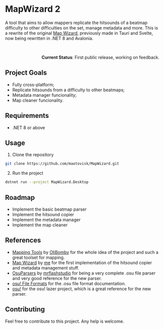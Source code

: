 # MapWizard 2

A tool that aims to allow mappers replicate the hitsounds of a beatmap difficulty to other difficulties on the set, manage metadata and more. This is a rewrite of the original [Map Wizard](https://github.com/maotovisk/map-wizard), previously made in Tauri and Svelte, now being rewritten in .NET 8 and Avalonia.

<br/>

<p align="right"><b>Current Status</b>: First public release, working on feedback.</p>

## Project Goals

- Fully cross-platform;
- Replicate hitsounds from a difficulty to other beatmaps;
- Metadata manager funcionality;
- Map cleaner funcionality.

## Requirements

- .NET 8 or above

## Usage

1. Clone the repository

```bash
git clone https://github.com/maotovisk/MapWizard.git
```

2. Run the project

```bash
dotnet run --project MapWizard.Desktop
```

## Roadmap

- Implement the basic beatmap parser
- Implement the hitsound copier
- Implement the metadata manager
- Implement the map cleaner

## References

- [Mapping Tools](https://github.com/olibomby/mapping_tools) by [OliBomby](https://github.com/olibomby) for the whole idea of the project and such a great toolset for mapping.
- [Map Wizard](https://github.com/maotovisk/map-wizard) by [me](https://github.com/maotovisk) for the first implementation of the hitsound copier and metadata management stuff.
- [OsuParsers](https://github.com/mrflashstudio/OsuParsers) by [mrflashstudio](https://github.com/mrflashstudio) for being a very complete .osu file parser and very good reference for the new parser.
- [osu! File Formats](https://osu.ppy.sh/help/wiki/osu!_File_Formats) for the .osu file format documentation.
- [osu!](https://github.com/ppy/osu) for the osu! lazer project, which is a great reference for the new parser.

## Contributing

Feel free to contribute to this project. Any help is welcome.
